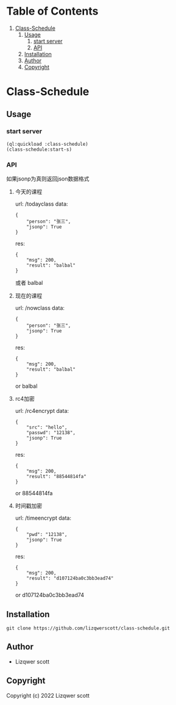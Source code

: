 
# Table of Contents

1.  [Class-Schedule](#org358b8a2)
    1.  [Usage](#org7c1b165)
        1.  [start server](#org6a15f88)
        2.  [API](#org07973bc)
    2.  [Installation](#org7bd2f1c)
    3.  [Author](#org9e0ee24)
    4.  [Copyright](#org526b6a2)


<a id="org358b8a2"></a>

# Class-Schedule


<a id="org7c1b165"></a>

## Usage


<a id="org6a15f88"></a>

### start server

    (ql:quickload :class-schedule)
    (class-schedule:start-s)


<a id="org07973bc"></a>

### API

如果jsonp为真则返回json数据格式

1.  今天的课程

    url: /todayclass
    data:

        {
            "person": "张三",
            "jsonp": True
        }

    res:

        {
            "msg": 200,
            "result": "balbal"
        }

    或者
    balbal

2.  现在的课程

    url: /nowclass
    data:

        {
            "person": "张三",
            "jsonp": True
        }

    res:

        {
            "msg": 200,
            "result": "balbal"
        }

    or
    balbal

3.  rc4加密

    url: /rc4encrypt
    data:

        {
            "src": "hello",
            "passwd": "12138",
            "jsonp": True
        }

    res:

        {
            "msg": 200,
            "result": "88544814fa"
        }

    or
    88544814fa

4.  时间戳加密

    url: /timeencrypt
    data:

        {
            "pwd": "12138",
            "jsonp": True
        }

    res:

        {
            "msg": 200,
            "result": "d107124ba0c3bb3ead74"
        }

    or
    d107124ba0c3bb3ead74


<a id="org7bd2f1c"></a>

## Installation

    git clone https://github.com/lizqwerscott/class-schedule.git


<a id="org9e0ee24"></a>

## Author

-   Lizqwer scott


<a id="org526b6a2"></a>

## Copyright

Copyright (c) 2022 Lizqwer scott

